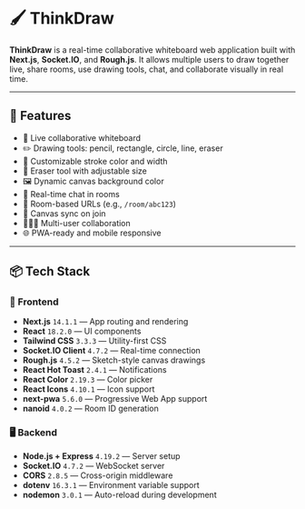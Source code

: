 # 🖌️ ThinkDraw

**ThinkDraw** is a real-time collaborative whiteboard web application built with **Next.js**, **Socket.IO**, and **Rough.js**. It allows multiple users to draw together live, share rooms, use drawing tools, chat, and collaborate visually in real time.

---

## 🚀 Features

- 🎨 Live collaborative whiteboard
- ✏️ Drawing tools: pencil, rectangle, circle, line, eraser
- 🎨 Customizable stroke color and width
- 🧼 Eraser tool with adjustable size
- 🖼️ Dynamic canvas background color
- 💬 Real-time chat in rooms
- 🔗 Room-based URLs (e.g., `/room/abc123`)
- 🧠 Canvas sync on join
- 🧑‍🤝‍🧑 Multi-user collaboration
- 🌐 PWA-ready and mobile responsive

---

## 📦 Tech Stack

### 🔧 Frontend
- **Next.js** `14.1.1` — App routing and rendering
- **React** `18.2.0` — UI components
- **Tailwind CSS** `3.3.3` — Utility-first CSS
- **Socket.IO Client** `4.7.2` — Real-time connection
- **Rough.js** `4.5.2` — Sketch-style canvas drawings
- **React Hot Toast** `2.4.1` — Notifications
- **React Color** `2.19.3` — Color picker
- **React Icons** `4.10.1` — Icon support
- **next-pwa** `5.6.0` — Progressive Web App support
- **nanoid** `4.0.2` — Room ID generation

### 🖥️ Backend
- **Node.js + Express** `4.19.2` — Server setup
- **Socket.IO** `4.7.2` — WebSocket server
- **CORS** `2.8.5` — Cross-origin middleware
- **dotenv** `16.3.1` — Environment variable support
- **nodemon** `3.0.1` — Auto-reload during development

